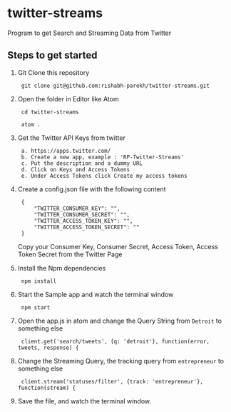 # twitter-streams
Program to get Search and Streaming Data from Twitter

## Steps to get started
1. Git Clone this repository

        git clone git@github.com:rishabh-parekh/twitter-streams.git

2. Open the folder in Editor like Atom

        cd twitter-streams

        atom .

3. Get the Twitter API Keys from twitter

        a. https://apps.twitter.com/
        b. Create a new app, example : 'RP-Twitter-Streams'
        c. Put the description and a dummy URL
        d. Click on Keys and Access Tokens
        e. Under Access Tokens click Create my access tokens

4. Create a config.json file with the following content

        {
        	"TWITTER_CONSUMER_KEY": "",
        	"TWITTER_CONSUMER_SECRET": "",
        	"TWITTER_ACCESS_TOKEN_KEY": "",
        	"TWITTER_ACCESS_TOKEN_SECRET": ""
        }

    Copy your Consumer Key, Consumer Secret, Access Token, Access Token Secret from the Twitter Page

4. Install the Npm dependencies

        npm install

5. Start the Sample app and watch the terminal window

        npm start

6. Open the app.js in atom and change the Query String from `Detroit` to something else

        client.get('search/tweets', {q: 'detroit'}, function(error, tweets, response) {

7. Change the Streaming Query, the tracking query from `entrepreneur` to something else

        client.stream('statuses/filter', {track: 'entrepreneur'},  function(stream) {

8. Save the file, and watch the terminal window.
